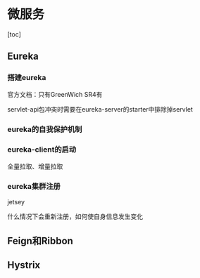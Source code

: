 # 微服务

[toc]

## Eureka

### 搭建eureka

官方文档：只有GreenWich SR4有

servlet-api包冲突时需要在eureka-server的starter中排除掉servlet

### eureka的自我保护机制

### eureka-client的启动

全量拉取、增量拉取





### eureka集群注册



jetsey



什么情况下会重新注册，如何使自身信息发生变化

## Feign和Ribbon

## Hystrix

